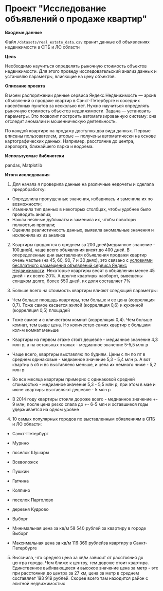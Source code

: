 # Проект "Исследование объявлений о продаже квартир"


**Входные данные**

Файл `/datasets/real_estate_data.csv` хранит данные об объявлениях недвижимости в СПБ и ЛО области

**Цель**

Необходимо научиться определять рыночную стоимость объектов недвижимости. Для этого проведу исследовательский анализ данных и установлю параметры, влияющие на цену объектов.

**Описание проекта**

В моем распоряжении данные сервиса Яндекс.Недвижимость — архив объявлений о продаже квартир в Санкт-Петербурге и соседних населённых пунктов за несколько лет. Нужно научиться определять рыночную стоимость объектов недвижимости. Задача — установить параметры. Это позволит построить автоматизированную систему: она отследит аномалии и мошенническую деятельность. 

По каждой квартире на продажу доступны два вида данных. Первые вписаны пользователем, вторые — получены автоматически на основе картографических данных. Например, расстояние до центра, аэропорта, ближайшего парка и водоёма. 

**Используемые библиотеки**

pandas, Matplotlib

**Итоги исследования**

1. Для начала я проверила данные на различные недочеты и сделала предобработку:
* Определила пропущенные значения, избавилась и заменила их по возможности;
* Изменила тип данных в некоторых столбцах, чтобы удобнее было проводить анализ;
* Нашла неявные дубликаты и заменила их, чтобы повоторы полностью пропали;
* Оценила реалистичность данных, выявила аномальные значения и исключила их из анализа

2. Квартиры продаются в среднем за 200 дней(медианное значение - 100 дней), чаще всего объявления висят до 400 дней. В опеределенные дни выставления объявления продажи квартир очень частые (на 45, 60, 90, 7 и 30 днях), это связано с [условиями бесплатного размещения объявлений сервиса Яндекс Недвижимости](https://yandex.ru/support/realty/paid.html). Некоторые квартиры весят в объявлении менее 45 дней - их всего 20%. А другие квартиры наоборот, вывешены слишком долго, более 550 дней, их доля составляет 7%


3. Больше всего на стоимость квартиры влияют следющий параметры:

* Чем больше площадь квартиры, тем больше и ее цена (корреляция 0,7). Тоже самое касается жилой (корреляция 0,6) и кухонной (корреляция 0,5) площадей

* Тоже самое и с кличеством комнат (корреляция 0,4). Чем больше комнат, тем выше цена. Но количество самих квартир с большим кол-м комнат меньше

* Квартиры на первом этаже стоят дешевле - медианное значение 4,3 млн р, а на остальных этажах - медианное значение 5-5,5 млн р

* Чаще всего, квартиры выставляю по будням. Цены с пн по пт в среднем одинаковые - медианное значение 5,3 - 5,4 млн р. А вот квартир в сб и вс выставлено меньше, и цена их немного ниже - 5,2 млн р

* Во все месяца квартиры примерно с одинаковой средней стоимостью - медианное значение 5,3 - 5,5 млн р, при этом в мае и июне квартиры выставляют дешевле - 5 млн р

* В 2014 году квартиры стоили дороже всего - медианное значение +- 9 млн, после цена резко спала до +- 6-5 млн и оставшиеся годы удерживается на одном уровне

4. 10 самых популярных городов по выставленным обявлениям в СПБ и ЛО области:
* Санкт-Петербург	
* Мурино
* поселок Шушары
* Всеволожск
* Пушкин
* Гатчина
* Колпино
* поселок Парголово
* деревня Кудрово
* Выборг	

* Минимальная цена за кв/м 58 540 рублей за квартиру в городе Выборг

* Максимальная цена за кв/м 116 369 рублейза квартиру в Санкт-Петербурге

5. Выяснила, что средняя цена за кв/м зависит от расстояния до центра города. Чем ближе к центру, тем дороже стоит квартира. Единственное выбивающееся и высокое значение цена за метр - это при расстоянии до центра за 27 км, цена за метр в среднем составляет 193 919 рублей. Скорее всего там находится район с элитной недвижимостью
